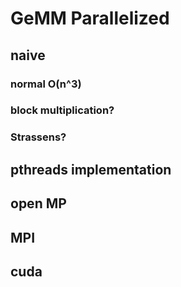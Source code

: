# GeMM Parallelized


## naive
### normal O(n^3)
### block multiplication?
### Strassens?
## pthreads implementation
## open MP
## MPI
## cuda

